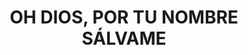 ---
capo: 0
id: 124
lang: es-es
step: pre
subtitle: ''
tags: []
title: OH DIOS, POR TU NOMBRE SÁLVAME
---